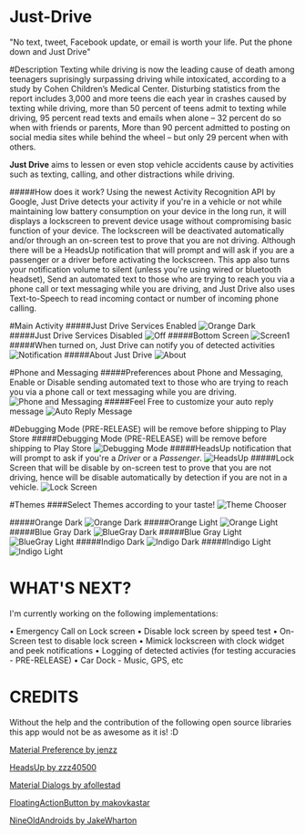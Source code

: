 # Just-Drive
"No text, tweet, Facebook update, or email is worth your life. Put the phone down and Just Drive"

#Description
Texting while driving is now the leading cause of death among teenagers suprisingly surpassing driving while intoxicated, according to a study by Cohen Children’s Medical Center. Disturbing statistics from the report includes 3,000 and more teens die each year in crashes caused by texting while driving, more than 50 percent of teens admit to texting while driving, 95 percent read texts and emails when alone – 32 percent do so when with friends or parents, More than 90 percent admitted to posting on social media sites while behind the wheel – but only 29 percent when with others.

**Just Drive** aims to lessen or even stop vehicle accidents cause by activities such as texting, calling, and other distractions while driving.

#####How does it work?
Using the newest Activity Recognition API by Google, Just Drive detects your activity if you're in a vehicle or not while maintaining low battery consumption on your device in the long run, it will displays a lockscreen to prevent device usage without compromising basic function of your device. The lockscreen will be deactivated automatically and/or through an on-screen test to prove that you are not driving. Although there will be a HeadsUp notification that will prompt and will ask if you are a passenger or a driver before activating the lockscreen. This app also turns your notification volume to silent (unless you're using wired or bluetooth headset), Send an automated text to those who are trying to reach you via a phone call or text messaging while you are driving, and Just Drive also uses Text-to-Speech to read incoming contact or number of incoming phone calling.

#Main Activity
#####Just Drive Services Enabled
![Orange Dark](http://s29.postimg.org/lvjd57l53/Orange_Dark.png)
#####Just Drive Services Disabled
![Off](http://s29.postimg.org/r5obwi5dz/Off.png)
#####Bottom Screen
![Screen1](http://s29.postimg.org/4yyvqj2yv/Screen1.png)
#####When turned on, Just Drive can notify you of detected activities
![Notification](http://s29.postimg.org/n1nd409fr/Notification.png)
#####About Just Drive
![About](http://s29.postimg.org/c9l7b64lj/About.png)

#Phone and Messaging
#####Preferences about Phone and Messaging, Enable or Disable sending automated text to those who are trying to reach you via a phone call or text messaging while you are driving.
![Phone and Messaging](http://s29.postimg.org/7hkkr7op3/Phone_and_Messaging.png)
#####Feel Free to customize your auto reply message
![Auto Reply Message](http://s29.postimg.org/5x621c1jb/Auto_Reply_Message.png)

#Debugging Mode (PRE-RELEASE) will be remove before shipping to Play Store
#####Debugging Mode (PRE-RELEASE) will be remove before shipping to Play Store
![Debugging Mode](http://s29.postimg.org/4jef6129z/Debugging_Mode.png)
#####HeadsUp notification that will prompt to ask if you're a *Driver* or a *Passenger*.
![HeadsUp](http://s29.postimg.org/djnm3ynrb/Heads_Up.png)
#####Lock Screen that will be disable by on-screen test to prove that you are not driving, hence will be disable automatically by detection if you are not in a vehicle.
![Lock Screen](http://s29.postimg.org/chi0z5ubr/Lock_Screen.png)

#Themes
####Select Themes according to your taste!
![Theme Chooser](http://s29.postimg.org/z7h5s5djb/Theme_Chooser.png)

#####Orange Dark
![Orange Dark](http://s29.postimg.org/lvjd57l53/Orange_Dark.png)
#####Orange Light
![Orange Light](http://s29.postimg.org/mh8c1bg7b/Orange_Light.png)
#####Blue Gray Dark
![BlueGray Dark](http://s29.postimg.org/y7m9ip8zr/Blue_Gray_Dark.png)
#####Blue Gray Light
![BlueGray Light](http://s29.postimg.org/euqryotzb/Blue_Gray_Light.png)
#####Indigo Dark
![Indigo Dark](http://s29.postimg.org/dv52gq47b/Indigo_Dark.png)
#####Indigo Light
![Indigo Light](http://s29.postimg.org/x2s7dbmiv/Indigo_Light.png)

WHAT'S NEXT?
=======
I'm currently working on the following implementations:

• Emergency Call on Lock screen
• Disable lock screen by speed test
• On-Screen test to disable lock screen
• Mimick lockscreen with clock widget and peek notifications
• Logging of detected activies (for testing accuracies - PRE-RELEASE)
• Car Dock - Music, GPS, etc

CREDITS
=======

Without the help and the contribution of the following open source libraries this app would not be as awesome as it is! :D

[Material Preference by jenzz](https://github.com/jenzz/Android-MaterialPreference)

[HeadsUp by zzz40500](https://github.com/zzz40500/HeadsUp)

[Material Dialogs by afollestad](https://github.com/afollestad/material-dialogs)

[FloatingActionButton by makovkastar](https://github.com/makovkastar/FloatingActionButton)

[NineOldAndroids by JakeWharton](https://github.com/JakeWharton/NineOldAndroids/)


